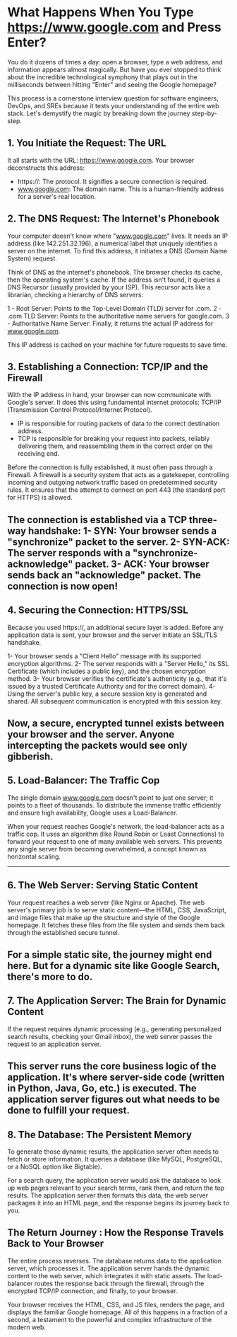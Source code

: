 # What Happens When You Type https://www.google.com and Press Enter?
You do it dozens of times a day: open a browser, type a web address, and information appears almost magically. But have you ever stopped to think about the incredible technological symphony that plays out in the milliseconds between hitting "Enter" and seeing the Google homepage?

This process is a cornerstone interview question for software engineers, DevOps, and SREs because it tests your understanding of the entire web stack. Let's demystify the magic by breaking down the journey step-by-step.

## 1. You Initiate the Request: The URL
It all starts with the URL: https://www.google.com. Your browser deconstructs this address:
- https://: The protocol. It signifies a secure connection is required.
- www.google.com: The domain name. This is a human-friendly address for a server's real location.


## 2. The DNS Request: The Internet's Phonebook
Your computer doesn't know where "www.google.com" lives. It needs an IP address (like 142.251.32.196), a numerical label that uniquely identifies a server on the internet. To find this address, it initiates a DNS (Domain Name System) request.

Think of DNS as the internet's phonebook. The browser checks its cache, then the operating system's cache. If the address isn't found, it queries a DNS Recursor (usually provided by your ISP). This recursor acts like a librarian, checking a hierarchy of DNS servers:

1 - Root Server: Points to the Top-Level Domain (TLD) server for .com.
2 - .com TLD Server: Points to the authoritative name servers for google.com.
3 - Authoritative Name Server: Finally, it returns the actual IP address for www.google.com.

This IP address is cached on your machine for future requests to save time.

## 3. Establishing a Connection: TCP/IP and the Firewall
With the IP address in hand, your browser can now communicate with Google's server. It does this using fundamental internet protocols: TCP/IP (Transmission Control Protocol/Internet Protocol).

- IP is responsible for routing packets of data to the correct destination address.
- TCP is responsible for breaking your request into packets, reliably delivering them, and reassembling them in the correct order on the receiving end.

Before the connection is fully established, it must often pass through a Firewall. A firewall is a security system that acts as a gatekeeper, controlling incoming and outgoing network traffic based on predetermined security rules. It ensures that the attempt to connect on port 443 (the standard port for HTTPS) is allowed.

The connection is established via a TCP three-way handshake:
1- SYN: Your browser sends a "synchronize" packet to the server.
2- SYN-ACK: The server responds with a "synchronize-acknowledge" packet.
3- ACK: Your browser sends back an "acknowledge" packet. The connection is now open!
---

## 4. Securing the Connection: HTTPS/SSL
Because you used https://, an additional secure layer is added. Before any application data is sent, your browser and the server initiate an SSL/TLS handshake.

1- Your browser sends a "Client Hello" message with its supported encryption algorithms.
2- The server responds with a "Server Hello," its SSL Certificate (which includes a public key), and the chosen encryption method.
3- Your browser verifies the certificate's authenticity (e.g., that it's issued by a trusted Certificate Authority and for the correct domain).
4- Using the server's public key, a secure session key is generated and shared. All subsequent communication is encrypted with this session key.

Now, a secure, encrypted tunnel exists between your browser and the server. Anyone intercepting the packets would see only gibberish.
---

## 5. Load-Balancer: The Traffic Cop
The single domain www.google.com doesn't point to just one server; it points to a fleet of thousands. To distribute the immense traffic efficiently and ensure high availability, Google uses a Load-Balancer.

When your request reaches Google's network, the load-balancer acts as a traffic cop. It uses an algorithm (like Round Robin or Least Connections) to forward your request to one of many available web servers. This prevents any single server from becoming overwhelmed, a concept known as horizontal scaling.

---
## 6. The Web Server: Serving Static Content
Your request reaches a web server (like Nginx or Apache). The web server's primary job is to serve static content—the HTML, CSS, JavaScript, and image files that make up the structure and style of the Google homepage. It fetches these files from the file system and sends them back through the established secure tunnel.

For a simple static site, the journey might end here. But for a dynamic site like Google Search, there's more to do.
---
## 7. The Application Server: The Brain for Dynamic Content
If the request requires dynamic processing (e.g., generating personalized search results, checking your Gmail inbox), the web server passes the request to an application server.

This server runs the core business logic of the application. It's where server-side code (written in Python, Java, Go, etc.) is executed. The application server figures out what needs to be done to fulfill your request.
---
## 8. The Database: The Persistent Memory
To generate those dynamic results, the application server often needs to fetch or store information. It queries a database (like MySQL, PostgreSQL, or a NoSQL option like Bigtable).

For a search query, the application server would ask the database to look up web pages relevant to your search terms, rank them, and return the top results. The application server then formats this data, the web server packages it into an HTML page, and the response begins its journey back to you.

## The Return Journey : How the Response Travels Back to Your Browser
The entire process reverses. The database returns data to the application server, which processes it. The application server hands the dynamic content to the web server, which integrates it with static assets. The load-balancer routes the response back through the firewall, through the encrypted TCP/IP connection, and finally, to your browser.

Your browser receives the HTML, CSS, and JS files, renders the page, and displays the familiar Google homepage. All of this happens in a fraction of a second, a testament to the powerful and complex infrastructure of the modern web.
